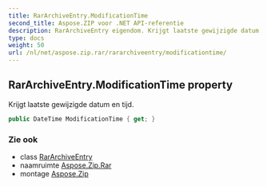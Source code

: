 ```yaml
---
title: RarArchiveEntry.ModificationTime
second_title: Aspose.ZIP voor .NET API-referentie
description: RarArchiveEntry eigendom. Krijgt laatste gewijzigde datum en tijd.
type: docs
weight: 50
url: /nl/net/aspose.zip.rar/rararchiveentry/modificationtime/
---
```

## RarArchiveEntry.ModificationTime property

Krijgt laatste gewijzigde datum en tijd.

```csharp
public DateTime ModificationTime { get; }
```

### Zie ook

* class [RarArchiveEntry](../)
* naamruimte [Aspose.Zip.Rar](../../rararchiveentry/)
* montage [Aspose.Zip](../../../)


